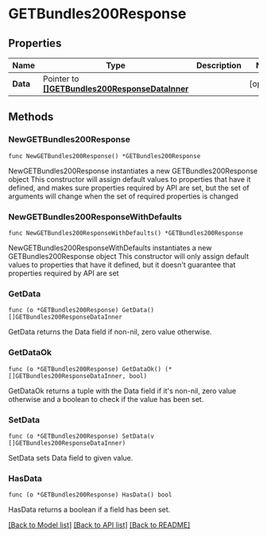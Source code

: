 # GETBundles200Response

## Properties

Name | Type | Description | Notes
------------ | ------------- | ------------- | -------------
**Data** | Pointer to [**[]GETBundles200ResponseDataInner**](GETBundles200ResponseDataInner.md) |  | [optional] 

## Methods

### NewGETBundles200Response

`func NewGETBundles200Response() *GETBundles200Response`

NewGETBundles200Response instantiates a new GETBundles200Response object
This constructor will assign default values to properties that have it defined,
and makes sure properties required by API are set, but the set of arguments
will change when the set of required properties is changed

### NewGETBundles200ResponseWithDefaults

`func NewGETBundles200ResponseWithDefaults() *GETBundles200Response`

NewGETBundles200ResponseWithDefaults instantiates a new GETBundles200Response object
This constructor will only assign default values to properties that have it defined,
but it doesn't guarantee that properties required by API are set

### GetData

`func (o *GETBundles200Response) GetData() []GETBundles200ResponseDataInner`

GetData returns the Data field if non-nil, zero value otherwise.

### GetDataOk

`func (o *GETBundles200Response) GetDataOk() (*[]GETBundles200ResponseDataInner, bool)`

GetDataOk returns a tuple with the Data field if it's non-nil, zero value otherwise
and a boolean to check if the value has been set.

### SetData

`func (o *GETBundles200Response) SetData(v []GETBundles200ResponseDataInner)`

SetData sets Data field to given value.

### HasData

`func (o *GETBundles200Response) HasData() bool`

HasData returns a boolean if a field has been set.


[[Back to Model list]](../README.md#documentation-for-models) [[Back to API list]](../README.md#documentation-for-api-endpoints) [[Back to README]](../README.md)



